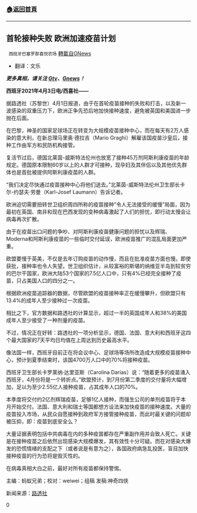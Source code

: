 ###  [:house:返回首頁](https://github.com/ourhimalayas/txt)
---

## 首轮接种失败 欧洲加速疫苗计划
` 西班牙巴塞罗那喜悦农场` [轉載自GNews](https://gnews.org/zh-hans/1048108/)

- 翻译：文乐


***更多真相，请关注 [Gtv](https://gtv.org/)、[Gnews](https://gnews.org/)！***

**西班牙2021年4月3日电/西喜社——**

据路透社（苏黎世）4月1日报道，由于在首轮疫苗接种的失败和打击，以及新一波感染的双重压力下，欧洲正争先恐后地加快接种速度，避免被英国和美国进一步抛在后面。

在巴黎，神圣的国家足球场正在转变为大规模疫苗接种中心，而在每天有2万人感染的意大利，在新总理马里奥·德拉吉（Mario Graghi）解雇该国疫苗沙皇后，接种工作由军方和民防机构接管。

复活节过后，德国北莱茵-威斯特法伦州也放宽了接种45万剂阿斯利康疫苗的年龄规定。德国原本限制60岁以上的人群才可接种，现孕妇及其伴侣以及其他优先群体也是首批被提供阿斯利康疫苗的人群。

“我们决定尽快通过疫苗接种中心将他们送去。”北莱茵-威斯特法伦州卫生部长卡尔-约瑟夫·劳曼（Karl-Josef Laumann）告诉记者。

欧洲迫切需要扭转世卫组织周四所称的疫苗接种”令人无法接受的缓慢”局面，因为最初在英国、南非和现在巴西发现的变种病毒激起了人们的担忧，即行动太慢会让病毒再次扩散。

由于在疫苗出口问题的争吵、对阿斯利康疫苗健康问题的担忧以及辉瑞、Moderna和阿斯利康疫苗的一些临时交付延误，欧洲疫苗推广的混乱局面更加严重。

欧盟要慢于英美，不仅是去年订购疫苗的动作慢，而且在批准疫苗方面也慢。即使获批，接种率也令人失望。世卫组织估计，从较富裕的斯堪的纳维亚半岛到较贫穷的巴尔干国家，欧洲大陆53个国家的7.5亿人口中，只有4%已经完全接种了疫苗，只占美国人口的四分之一。

根据欧洲疫苗追踪器的数据，尽管欧盟的疫苗接种率正在缓慢攀升，但欧盟只有13.4%的成年人至少接种过一次疫苗。

相比之下，官方数据和路透社的计算显示，超过一半的英国成年人和38%的美国成年人至少接受了一种剂量的疫苗。

不过，情况正在好转：路透社的一项分析显示，德国、法国、意大利和西班牙这四个最大国家的7天平均日均值在上周达到历史最高水平。

像法国一样，西班牙目前正在将会议中心、足球场等场所改造成大规模疫苗接种中心，预计到夏季结束时，该国4700万人口中的70%将接种疫苗。

西班牙卫生部长卡罗莱纳·达里亚斯（Carolina Darias）说：“随着更多的疫苗涌入西班牙，4月份将是一个转折点。”欧盟预计，到7月份第二季度的交付量将大幅增加，足以为至少2.55亿人接种疫苗，占其成年人口的70%。

本季度将交付约2亿剂辉瑞疫苗，足够1亿人接种，而强生公司的单剂疫苗将于本月开始交付。法国、意大利和瑞士等国都想方设法来加快疫苗的接种速度。大量的疫苗投入市场，从民众自愿接种到政府军方接管接种疫苗，而此时最关键的问题却被压抑，即：疫苗到底安全么？

大量证据表明包括中共病毒在内的多种疫苗都存在严重副作用并会致人死亡。关键是在接种疫苗之后依然出现感染大规模爆发，其有效性十分可疑。而在对感染大爆发的恐慌情绪的支配之下（或者说是有意为之），各国政府病急乱投医，盲目加快接种疫苗的行为恐将是毁灭性的。

在病毒真相大白之前，最好对所有疫苗都保持警惕。

主编：蚂蚁兄弟；校对：weiwei；组稿 发稿:神奇四侠

新闻来源：[路透社](https://www.reuters.com/article/us-health-coronavirus-europe-vaccines/europe-recasts-covid-19-vaccine-playbook-after-first-round-flop-idUSKBN2BO6DA)

0
